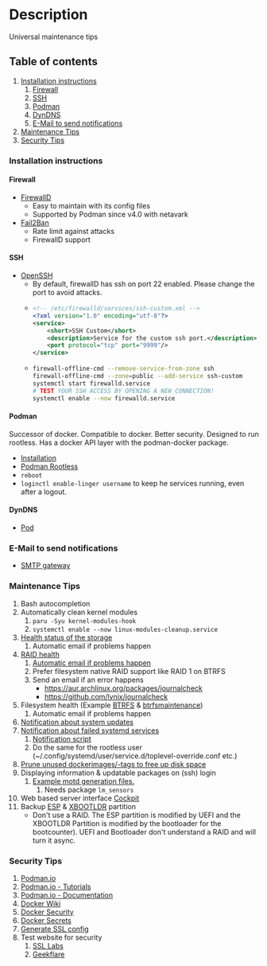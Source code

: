 # Description

Universal maintenance tips

## Table of contents

1. [Installation instructions](#installation-instructions)
    1. [Firewall](#firewall)
    2. [SSH](#ssh)
    3. [Podman](#podman)
    4. [DynDNS](#dyndns)
    5. [E-Mail to send notifications](#e-mail-to-send-notifications)
2. [Maintenance Tips](#maintenance-tips)
3. [Security Tips](#security-tips)

### Installation instructions

#### Firewall

- [FirewallD](https://wiki.archlinux.org/title/firewalld)
    - Easy to maintain with its config files
    - Supported by Podman since v4.0 with netavark
- [Fail2Ban](https://wiki.archlinux.org/title/Fail2ban)
    - Rate limit against attacks
    - FirewallD support

#### SSH

- [OpenSSH](https://wiki.archlinux.org/title/OpenSSH)
    - By default, firewallD has ssh on port 22 enabled. Please change the port to avoid attacks.
    - ```xml
      <!-- /etc/firewalld/services/ssh-custom.xml -->
      <?xml version="1.0" encoding="utf-8"?>
      <service>
          <short>SSH Custom</short>
          <description>Service for the custom ssh port.</description>
          <port protocol="tcp" port="9999"/>
      </service>
      ```
    - ```bash
      firewall-offline-cmd --remove-service-from-zone ssh
      firewall-offline-cmd --zone=public --add-service ssh-custom
      systemctl start firewalld.service
      # TEST YOUR SSH ACCESS BY OPENING A NEW CONNECTION!
      systemctl enable --now firewalld.service
      ```

#### Podman

Successor of docker. Compatible to docker. Better security. Designed to run rootless. Has a docker API layer with the
podman-docker package.

- [Installation](https://podman.io/)
- [Podman Rootless](https://github.com/containers/podman/blob/main/docs/tutorials/rootless_tutorial.md)
- `reboot`
- `loginctl enable-linger username` to keep he services running, even after a logout.

#### DynDNS

- [Pod](../../container/services/dynds-https-ip/README.md)

### E-Mail to send notifications

- [SMTP gateway](../../container/services/notification/README.md)

### Maintenance Tips

1. Bash autocompletion
2. Automatically clean kernel modules
    1. `paru -Syu kernel-modules-hook`
    2. `systemctl enable --now linux-modules-cleanup.service`
3. [Health status of the storage](https://wiki.archlinux.org/title/S.M.A.R.T.)
    1. Automatic email if problems happen
4. [RAID health](https://wiki.archlinux.org/title/RAID#RAID_Maintenance)
    1. [Automatic email if problems happen](https://wiki.archlinux.org/title/RAID#Email_notifications)
    2. Prefer filesystem native RAID support like RAID 1 on BTRFS
    3. Send an email if an error happens
        - https://aur.archlinux.org/packages/journalcheck
        - https://github.com/lynix/journalcheck
5. Filesystem health (Example [BTRFS](https://wiki.archlinux.org/title/btrfs)
   & [btrfsmaintenance](https://aur.archlinux.org/packages/btrfsmaintenance/))
    1. Automatic email if problems happen
6. [Notification about system updates](examples/notify_system_updates)
7. [Notification about failed systemd services](https://wiki.archlinux.org/title/Systemd#Notifying_about_failed_services)
    1. [Notification script](examples/systemd-failure-notification.sh)
    2. Do the same for the rootless user (~/.config/systemd/user/service.d/toplevel-override.conf etc.)
8. [Prune unused dockerimages/-tags to free up disk space](examples/podman/prune)
9. Displaying information & updatable packages on (ssh) login
    1. [Example motd generation files.](examples/motd)
        1. Needs package `lm_sensors`
10. Web based server interface [Cockpit](./examples/cockpit/README.md)
11. Backup [ESP](./examples/backup/99-esp-backup.hook) & [XBOOTLDR](./examples/backup/99-xbootldr-backup.hook) partition
    - Don't use a RAID. The ESP partition is modified by UEFI and the XBOOTLDR Partition is modified by the bootloader for the bootcounter).
      UEFI and Bootloader don't understand a RAID and will turn it async.

### Security Tips

1. [Podman.io](https://podman.io/)
2. [Podman.io - Tutorials](https://docs.podman.io/en/latest/Tutorials.html)
3. [Podman.io - Documentation](https://docs.podman.io/en/latest/)
4. [Docker Wiki](https://docs.docker.com/)
5. [Docker Security](https://docs.docker.com/engine/security/)
6. [Docker Secrets](https://docs.docker.com/engine/swarm/secrets/)
7. [Generate SSL config](https://ssl-config.mozilla.org/)
8. Test website for security
    1. [SSL Labs](https://www.ssllabs.com/ssltest/)
    2. [Geekflare](https://geekflare.com/de/ssl-test-certificate/)
